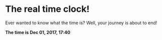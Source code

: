 # The real time clock!

Ever wanted to know what the time is? Well, your journey is about to end!

**The time is Dec 01, 2017, 17:40**